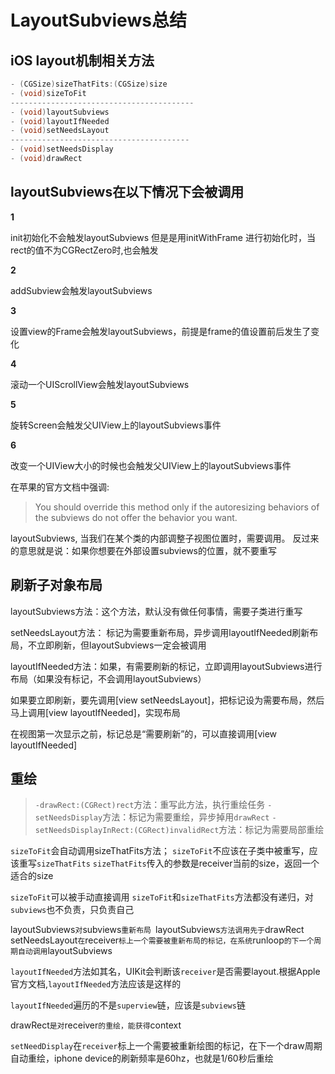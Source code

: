 # LayoutSubviews总结

## iOS layout机制相关方法

```objective-c
- (CGSize)sizeThatFits:(CGSize)size
- (void)sizeToFit
-----------------------------------------
- (void)layoutSubviews
- (void)layoutIfNeeded
- (void)setNeedsLayout
----------------------------------------
- (void)setNeedsDisplay
- (void)drawRect
```

## layoutSubviews在以下情况下会被调用

**1**

init初始化不会触发layoutSubviews
但是是用initWithFrame 进行初始化时，当rect的值不为CGRectZero时,也会触发

**2**

addSubview会触发layoutSubviews

**3**

设置view的Frame会触发layoutSubviews，前提是frame的值设置前后发生了变化

**4**

滚动一个UIScrollView会触发layoutSubviews

**5**

旋转Screen会触发父UIView上的layoutSubviews事件

**6**

改变一个UIView大小的时候也会触发父UIView上的layoutSubviews事件

在苹果的官方文档中强调:

> You should override this method only if the autoresizing behaviors of the subviews do not offer the behavior you want.

layoutSubviews, 当我们在某个类的内部调整子视图位置时，需要调用。
反过来的意思就是说：如果你想要在外部设置subviews的位置，就不要重写

## 刷新子对象布局

layoutSubviews方法：这个方法，默认没有做任何事情，需要子类进行重写

setNeedsLayout方法： 标记为需要重新布局，异步调用layoutIfNeeded刷新布局，不立即刷新，但layoutSubviews一定会被调用

layoutIfNeeded方法：如果，有需要刷新的标记，立即调用layoutSubviews进行布局（如果没有标记，不会调用layoutSubviews）

如果要立即刷新，要先调用[view setNeedsLayout]，把标记设为需要布局，然后马上调用[view layoutIfNeeded]，实现布局

在视图第一次显示之前，标记总是“需要刷新”的，可以直接调用[view layoutIfNeeded]

## 重绘

> `-drawRect:(CGRect)rect`方法：重写此方法，执行重绘任务
> `-setNeedsDisplay`方法：标记为需要重绘，异步掉用`drawRect`
> `-setNeedsDisplayInRect:(CGRect)invalidRect`方法：标记为需要局部重绘

`sizeToFit`会自动调用sizeThatFits方法；
`sizeToFit`不应该在子类中被重写，应该重写`sizeThatFits`
`sizeThatFits`传入的参数是receiver当前的size，返回一个适合的size

`sizeToFit`可以被手动直接调用
`sizeToFit`和`sizeThatFits`方法都没有递归，对`subviews`也不负责，只负责自己

layoutSubviews`对`subviews`重新布局
`layoutSubviews`方法调用先于`drawRect
setNeedsLayout`在`receiver`标上一个需要被重新布局的标记，在系统`runloop`的下一个周期自动调用`layoutSubviews

`layoutIfNeeded`方法如其名，UIKit会判断该`receiver`是否需要layout.根据Apple官方文档,`layoutIfNeeded`方法应该是这样的

`layoutIfNeeded`遍历的不是`superview`链，应该是`subviews`链

drawRect`是对`receiver`的重绘，能获得`context

`setNeedDisplay`在`receiver`标上一个需要被重新绘图的标记，在下一个draw周期自动重绘，iphone device的刷新频率是60hz，也就是1/60秒后重绘